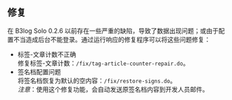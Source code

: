 ## 修复 ##

在 B3log Solo 0.2.6 以前存在一些严重的缺陷，导致了数据出现问题；或由于配置不当造成后台不能登录。通过运行响应的修复程序可以将这些问题修复：

<ul>
<li>标签-文章计数不正确</li>
修复标签-文章计数：<code>/fix/tag-article-counter-repair.do</code>。<br>
<li>签名档配置问题</li>
将签名档恢复为默认的空内容：<code>/fix/restore-signs.do</code>。<br>
<i>注意</i>：使用这个修复功能，会自动发送原签名档内容到开发人员邮件。<br>
</ul>